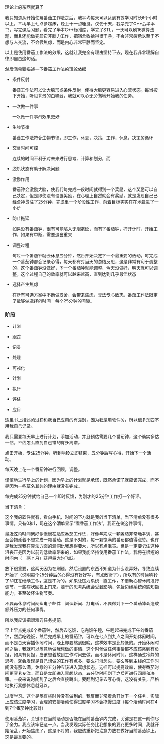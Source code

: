 理论上的东西就算了

我只知道从开始使用番茄工作法之后，我平均每天可以达到有效学习时长6个小时以上，平均早上七点多起床，晚上十一点睡觉。仅仅十天，我学完了C++后半本书，写完课后习题，看完了半本C++标准库，学完了STL，一天可以刷16道算法题，而且还能做完其它非脑力工作，把宿舍收拾得很干净，不会非常疲惫以至于不想与人交流，不会很焦虑，而是内心非常平静而坚定。

以上是使用番茄工作法的效果，这就让我完全有理由坚持下去，现在我非常理解自律即自由这句话。

然后我需要描述一下番茄工作法的理论依据

- 条件反射

  番茄工作法可以让大脑形成条件反射，使得大脑更容易进入心流状态。每当按下开始，听见背景的白噪音，我就可以心无旁骛地开始我的任务。

- 一次做一件事

  一次做一件事的效果更好

- 生物节律

  番茄工作法符合生物节律，即工作，休息，决策，工作，休息，决策的循环

- 交替时间可控

  连续的时间不利于对未来进行思考、计算和划分，而

- 脱机状态有助于解决问题

- 激励作用

  番茄钟会激励大脑，使我们每完成一段时间就得到一个奖励，这个奖励可以自己决定，但是即使没有设置奖励，在心理上自然就会有奖励，就是发现自己已经全神贯注了25分钟，完成里一个阶段性工作，向着目标实实在在地推进了一小步

- 防止拖延

  如果没有番茄钟，很有可能陷入无限拖延，而有了番茄钟，拧开计时，开始工作，如果有中断，需要退出重来

- 调整过程

  每过一个番茄钟就会休息五分钟，然后开始决定下一个最重要的活动，每完成一个番茄钟都会记录心得，每天都有对当天的总结反思，这是非常有利于调整的，这个番茄钟没做好，下一个番茄钟就能调整，今天没做好，明天就可以调整，这个过程自己的效率就可以越来越高，直到达到几乎最佳状态

- 选择产生焦虑

  在所有可选方案中不断做取舍，会带来焦虑，无法专心致志。番茄工作法限定了能够做选择的时间：每个25分钟的间隙。

### 阶段

- 计划
- 跟踪
- 记录
- 处理
- 可视化



- 计划
- 执行
- 评估
- 应用





这里书上描述的过程和我自己应用的有差别，因为我是用软件的，所以很多东西不用我自己记录。

我只需要每天早上进行计划，添加活动，并且预估需要几个番茄钟，这个确实多估一估，不估怎么直到自己错的有多离谱。

点击开始，专注25分钟，听到响铃立即结束，五分钟后写心得，开始下一个活动。

每天晚上花一个番茄钟进行回顾，调整。



谨慎地进行早上的计划，因为早上的计划就是承诺，既然承诺了就应该完成，而不是因为一些莫名其妙的理由就没有完成。



每完成25分钟就给自己一个即时反馈，为刚才的25分钟工作打一个好评。

当下清单：

这个我的软件就有，看向手机，时间的下方就是我的当下清单，当下清单没有很多事情，只有0和1，现在这个清单显示“看番茄工作法”，我正在做这件事情。



最近这段时间我好像慢慢在适应番茄工作法，好像每完成一颗番茄非常地平淡，甚至会拖延着不想完成一颗番茄，这是不对的，每一颗饱满的番茄都值得点赞。也许是我发现我在算法方面的漏洞比我想得要大，所以有点沮丧。但是一定要记住这种沮丧正是因为以前的低效率带来的，如果我能坚持使用番茄工作法，我将在很短的时间内（一两个月）获得巨大的飞跃。



放下很重要，这两天因为在刷题，然后设置的东西不知道为什么没弄好，导致连续开始了（说明每个25分钟后的心得没有好好写，有点敷衍了），所以有的时候响铃了却还在继续工作，这是不对的。如果让压力系统一直工作，不借助心智休闲进行调节，一些症状回找上门来。脑干的思考系统会受到影响，包括边缘系统的感知额能力，甚至破坏生物节奏。

不要再休息时间阅读电子邮件、阅读新闻、打电话，不要做对下一个番茄钟会造成额外压力的任何事情。

所以我应该把艰难的任务提前。

早上早点完成6个番茄钟，然后去吃饭，吃完饭午睡，午睡起来完成下午的番茄钟，然后吃晚饭，然后完成早上的番茄钟，可以在七点到九点之间开始休闲时间，而不是白天穿插休闲时间，晚上却要熬到很晚，这样效率是比较低的。开始休闲时间之后，我就可以随意地做我想做的事情，这个时候做任何事情都不应该感到有负担，如果有负担，应该想着放到工作时间去做，而不是休闲时间。这样通过冷静的思考，就会发现是自己想做的工作有点多，要么打消念头，要么等到主线的工作时间没有那么满。休息的五分钟应该进入冥想状态，这样可以提高效率，使得番茄时间更容易专注。而且是立即进入冥想状态，五分钟时间到了之后再进行回顾和决策。一般来说时间到了之后会直接跳出，要翻到记录去写心得，这没有关系，严格地执行冥想休息就可以。

过度学习。这个是我有些时候没有做到的，我反而非常着急开始下一个任务，实际上应该过度学习，合理的安排活动使得过度学习不会拖慢进度（每个活动时间在4到7个番茄钟比较好）



使用番茄钟，关键不在当前活动是否能在当前番茄钟内完成，关键是在这一刻你尽了全力。我应该牢记这一点。当我发现实际任务比我想象的要花更多时间，我就开始凌乱，开始焦虑了，这是不对的，我应该重新把注意力放在做好当前番茄钟上，这是最重要的。

